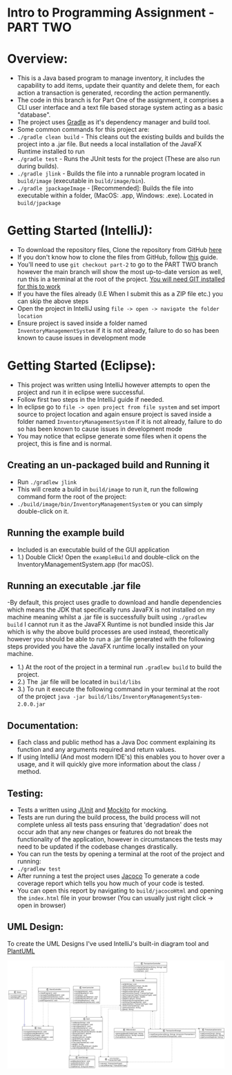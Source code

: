 # Intro to Programming Assignment - PART TWO

# Overview:
- This is a Java based program to manage inventory, it includes the capability to add items, update their quantity and delete them, for each action a transaction is generated, recording the action permanently.
- The code in this branch is for Part One of the assignment, it comprises a CLI user interface and a text file
  based storage system acting as a basic "database".
- The project uses [Gradle](https://gradle.org/) as it's dependency manager and build tool.
- Some common commands for this project are:
- ```./gradle clean build``` - This cleans out the existing builds and builds the project into a .jar file. But needs a local installation of the JavaFX Runtime installed to run
- ```./gradle test``` - Runs the JUnit tests for the project (These are also run during builds).
- ```./gradle jlink``` - Builds the file into a runnable program located in `build/image` (executable in `build/image/bin`).
- ```./gradle jpackageImage``` - [Recommended]: Builds the file into executable within a folder, (MacOS: .app, Windows: .exe). Located in `build/jpackage`

# Getting Started (IntelliJ):

- To download the repository files, Clone the repository from GitHub [here](https://github.com/0xKona/I2PAssignmentv2)
- If you don't know how to clone the files from GitHub, follow [this](https://docs.github.com/en/repositories/creating-and-managing-repositories/cloning-a-repository) guide.
- You'll need to use `git checkout part-2` to go to the PART TWO branch however the main branch will show the most up-to-date version as well, run this in a terminal at the root of the project. [You will need GIT installed for this to work](https://git-scm.com/book/en/v2/Getting-Started-Installing-Git)
- If you have the files already (I.E When I submit this as a ZIP file etc.) you can skip the above steps
- Open the project in IntelliJ using `file -> open -> navigate the folder location`
- Ensure project is saved inside a folder named `InventoryManagementSystem` if it is not already, failure to do so has been known to cause issues in development mode


# Getting Started (Eclipse):

- This project was written using IntelliJ however attempts to open the project and run it in eclipse were successful.
- Follow first two steps in the IntelliJ guide if needed.
- In eclipse go to `file -> open project from file system`  and set import source to project location and again ensure project is saved inside a folder named `InventoryManagementSystem` if it is not already, failure to do so has been known to cause issues in development mode
- You may notice that eclipse generate some files when it opens the project, this is fine and is normal.


## Creating an un-packaged build and Running it

- Run `./gradlew jlink`
- This will create a build in `build/image` to run it, run the following command form the root of the project:
- `./build/image/bin/InventoryManagementSystem` or you can simply double-click on it.

## Running the example build

- Included is an executable build of the GUI application
- 1.) Double Click! Open the `exampleBuild` and double-click on the InventoryManagementSystem.app (for macOS).

## Running an executable .jar file

-By default, this project uses gradle to download and handle dependencies which means the JDK that specifically runs JavaFX is not installed on my machine meaning whilst a .jar file is successfully built using `./gradlew build` I cannot run it as the JavaFX Runtime is not bundled inside this Jar which is why the above build processes are used instead, theoretically however you should be able to run a .jar file generated with the following steps provided you have the JavaFX runtime locally installed on your machine.
- 1.) At the root of the project in a terminal run `.gradlew build` to build the project.
- 2.) The .jar file will be located in `build/libs`
- 3.) To run it execute the following command in your terminal at the root of the project `java -jar build/libs/InventoryManagementSystem-2.0.0.jar`


## Documentation:
- Each class and public method has a Java Doc comment explaining its function and any arguments required and return values.
- If using IntelliJ (And most modern IDE's) this enables you to hover over a usage, and it will quickly give more information about the class / method.

## Testing:
- Tests a written using [JUnit](https://junit.org/junit5/) and [Mockito](https://site.mockito.org/) for mocking.
- Tests are run during the build process, the build process will not complete unless all tests pass ensuring that 'degradation' does not occur adn that any new changes or features do not break the functionality of the application, however in circumstances the tests may need to be updated if the codebase changes drastically.
- You can run the tests by opening a terminal at the root of the project and running:
- ```./gradlew test```
- After running a test the project uses [Jacoco](https://github.com/jacoco/jacoco) To generate a code coverage report which tells you how much of your code is tested.
- You can open this report by navigating to `build/jacocoHtml` and opening the `index.html` file in your browser (You can usually just right click -> open in browser)

## UML Design:

To create the UML Designs I've used IntelliJ's built-in diagram tool and [PlantUML](https://www.plantuml.com/plantuml/uml/SyfFKj2rKt3CoKnELR1Io4ZDoSa700003)

![UML Diagram](UML-Diagrams/UML-Diagram.png)